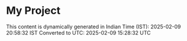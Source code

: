 # My Project

This content is dynamically generated in Indian Time (IST): 2025-02-09 20:58:32 IST
Converted to UTC: 2025-02-09 15:28:32 UTC
